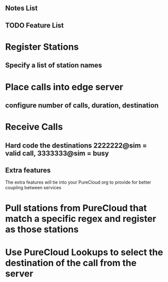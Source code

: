 Notes List
----------


TODO Feature List
-----------------
# Register Stations
## Specify a list of station names
# Place calls into edge server
## configure number of calls, duration, destination
# Receive Calls  
## Hard code the destinations 2222222@sim = valid call, 3333333@sim = busy


Extra features
--------------
The extra features will tie into your PureCloud org to provide for better coupling between services
# Pull stations from PureCloud that match a specific regex and register as those stations
# Use PureCloud Lookups to select the destination of the call from the server
